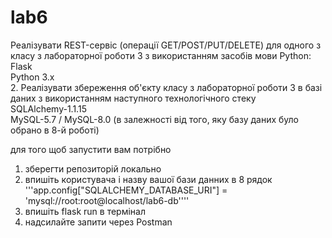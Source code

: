 # lab6
Реалізувати REST-сервіс (операції GET/POST/PUT/DELETE) для одного з класу з лабораторної роботи 3 з використанням засобів мови Python:<br>
Flask<br>
Python 3.x<br>
2. Реалізувати збереження об'єкту класу з лабораторної роботи 3 в базі даних з використанням наступного технологічного стеку <br>
SQLAlchemy-1.1.15<br>
MySQL-5.7 / MySQL-8.0 (в залежності від того, яку базу даних було обрано в 8-й роботі)<br>

для того щоб запустити вам потрібно
1. зберегти репозиторій локально
2. впишіть користувача і назву вашої бази данних в 8 рядок '''app.config["SQLALCHEMY_DATABASE_URI"] = 'mysql://root:root@localhost/lab6-db''''
3. впишіть flask run в термінал 
4. надсилайте запити через Postman
